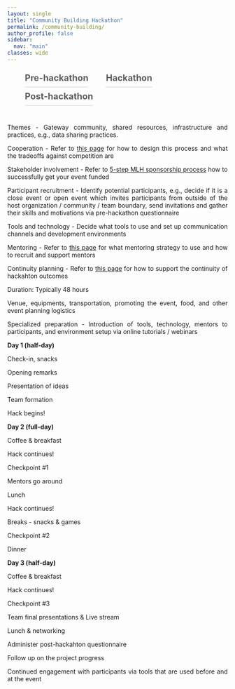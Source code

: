 ```yaml
---
layout: single
title: "Community Building Hackathon"
permalink: /community-building/
author_profile: false
sidebar:
  nav: "main"
classes: wide
---
```

<style>
  p {
      text-align: justify;
      display: block;
      margin-block-start: 1em;
      margin-block-end: 1em;
      margin-inline-start: 0px;
      margin-inline-end: 0px;
    }
  .menu-tab {
    display: flex;
    flex-wrap: wrap;
  }
  .menu-tab li.current {
    border-bottom: solid 2px #ff0046;
    opacity: 1;
}
.menu-tab li {
    cursor: pointer;
    font-size: 20px;
    line-height: 40px;
    margin-right: 40px;
    font-weight: 700;
    opacity: .7;
    border-bottom: solid 2px #94949452;
    padding: 0;
}
body menu>li {
    list-style: none;
    padding: 0;
}
body menu {
  position: relative;
}
.gr-event-body .gr-event-body__info {
    margin-top: 40px;
}
.gr-event-body .menu-tab {
    display: flex;
    flex-wrap: wrap;
}
</style>
<main class="gr-event-body">
  <menu class="menu-tab">
    <li data-tab="pre-hackathon">Pre-hackathon</li>
    <li data-tab="hackathon">Hackathon</li>
    <li data-tab="post-hackathon">Post-hackathon</li>
  </menu>
  <div class="gr-event-body__info">            
    <article class="pre-hackathon text-block">
      <div style="text-align: justify;">
        <p>Themes - Gateway community, shared resources, infrastructure and practices, e.g., data sharing practices.</p>
        <p>Cooperation - Refer to <a href="{{ relative_url }}/hackathon-planning-kit/competition-cooperation">this page</a> for how to design this process and what the tradeoffs against competition are</p>
        <p>Stakeholder involvement - Refer to <a href="https://guide.mlh.io/organizer-timeline/4-months-before/sponsorship">5-step MLH sponsorship process</a> how to successfully get your event funded</p>
        <p>Participant recruitment - Identify potential participants, e.g., decide if it is a close event or open event which invites participants from outside of the host organization / community / team boundary, send invitations and gather their skills and motivations via pre-hackathon questionnaire</p>
        <p>Tools and technology - Decide what tools to use and set up communication channels and development environments</p>
        <p>Mentoring - Refer to <a href="{{ relative_url }}/hackathon-planning-kit/mentoring">this page</a> for what mentoring strategy to use and how to recruit and support mentors</p>
        <p>Continuity planning - Refer to <a href="{{ relative_url }}/hackathon-planning-kit/continuity-planning">this page</a> for how to support the continuity of hackahton outcomes</p>
        <p>Duration: Typically 48 hours</p>
        <p>Venue, equipments, transportation, promoting the event, food, and other event planning logistics</p>
        <p>Specialized preparation - Introduction of tools, technology, mentors to participants, and environment setup via online tutorials / webinars</p>
      </div>
    </article>
    <article class="hackathon text-block">
      <div style="text-align: justify;">
        <p><b>Day 1 (half-day)</b></p>
        <p>Check-in, snacks</p>
        <p>Opening remarks</p>
        <p>Presentation of ideas</p>
        <p>Team formation</p>
        <p>Hack begins!</p>
        <p><b>Day 2 (full-day)</b></p>
        <p>Coffee & breakfast</p>
        <p>Hack continues!</p>
        <p>Checkpoint #1</p>
        <p>Mentors go around</p>
        <p>Lunch</p>
        <p>Hack continues!</p>
        <p>Breaks - snacks & games</p>
        <p>Checkpoint #2</p>
        <p>Dinner</p>
        <p><b>Day 3 (half-day)</b></p>
        <p>Coffee & breakfast</p>
        <p>Hack continues!</p>
        <p>Checkpoint #3</p>
        <p>Team final presentations & Live stream</p>
        <p>Lunch & networking</p>
      </div>
    </article>  
    <article class="post-hackathon text-block">
      <div style="text-align: justify;">
        <p>Administer post-hackahton questionnaire</p>
        <p>Follow up on the project progress</p>
        <p>Continued engagement with participants via tools that are used before and at the event</p>
      </div>
    </article>                  
  </div>
</main>
<script src="https://cdn.jsdelivr.net/npm/intersection-observer@0.7.0/intersection-observer.js"></script>
<script src="https://cdn.jsdelivr.net/npm/vanilla-lazyload@12.4.0/dist/lazyload.min.js"></script>
<script src="https://code.jquery.com/jquery-2.2.4.min.js" integrity="sha256-BbhdlvQf/xTY9gja0Dq3HiwQF8LaCRTXxZKRutelT44=" crossorigin="anonymous"></script>
<script type="text/javascript" src="http://garage48.org/javascripts/colorextract.js?v2"></script>
<script type="text/javascript" src="http://garage48.org/javascripts/scripts-g19.js?v3"></script>
<script type="text/javascript" src="http://garage48.org/javascripts/jquery.voogAjaxForm.js"></script>
<script>
 var firstTab = $(".menu-tab li").first();
 var initialTab = firstTab.data("tab");
 firstTab.addClass("current");

 $(".gr-event-body").find("article." + initialTab).css("display","block");

 $(document).on("click",".menu-tab li",function() {
     var $name = $(this).data("tab");
     $(this).addClass("current").siblings().removeClass("current");
     $(".gr-event-body").find("article." + $name).css("display","block").siblings("article").css("display","none")
 });
</script>
